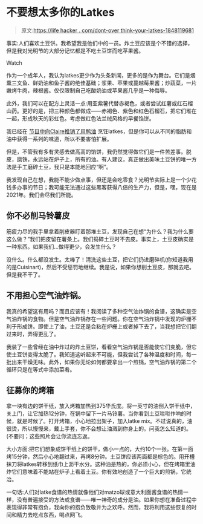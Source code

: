 # 不要想太多你的Latkes

> 原文:[https://life hacker . com/dont-over think-your-latkes-1848119681](https://lifehacker.com/dont-overthink-your-latkes-1848119681)

事实:人们喜欢土豆饼。我希望我是他们中的一员。炸土豆应该是个不错的选择，但是我对光明节的大部分记忆都是不吃土豆饼而吃苹果酱。

Watch

作为一个成年人，我认为latkes更少作为头条新闻，更多的是作为舞台。它们是烟熏三文鱼、鲜奶油和鱼子酱的绝佳基础；浆果、苹果或蔓越莓果酱；炒蔬菜，一片嫩烤牛肉，辣根酱。仅仅限制自己吃酸奶油或苹果酱几乎是一种侮辱。

此外，我们可以在配方上灵活一点:用亚紫薯代替赤褐色，或者尝试红薯或红石榴山药。更好的是，把三种颜色都做成——赤褐色、紫色和红色石榴石，把它们堆在一起，形成秋天的彩虹色。考虑做红色法兰绒风格的早餐馅饼。

我已经在 [节目中向Claire推销了用鸭油](https://lifehacker.com/fry-your-latkes-in-duck-fat-1845853697) 烹饪latkes，但是你可以从不同的脂肪和油中获得一系列的味道，所以不要害怕扩展。

但是，不管我有多有灵感去做高高的馅饼，我仍然觉得做它们是一件苦差事。脱皮，磨铁，永远站在炉子上，所有的油。有人建议，真正做出美味土豆饼的唯一方法是手工磨碎土豆，我只是本能地回应“啊”。

我发现自己在想，我能不能少做点事，但还是会吃零食？光明节实际上是一个少花钱多办事的节日；我可能无法通过这些黑客获得八倍的生产力，但是，嘿，现在是2021年。我们会尽我们所能。

## 你不必削马铃薯皮

筋疲力尽的我手里拿着削皮器盯着那堆土豆，发现自己在想“为什么？我为什么要这么做？”我们把皮留在薯条上。我们捣碎土豆时不去皮。事实上，土豆皮确实是一种东西。如果我们…做得更少，会发生什么？

没什么。什么都没发生。太棒了！清洗这些土豆，把它们扔进磨碎机(你知道我用的是Cuisinart)，然后不受惩罚地继续。我是说，如果你想削土豆皮，那就去吧。但是我不干了。

## 不用担心空气油炸锅。

我真的希望这有用吗？而且应该有！我阅读了多种空气油炸锅的食谱，这确实是空气油炸锅的食物。但是空气油炸锅存在一些问题。你在空气油炸锅中发现的炉栅不利于形成饼。即使上了油，土豆还是会粘在炉栅上或者掉下去了，当我想把它们翻过来时，弄得更乱了。

我装了一些曾经在油中炸过的炸土豆饼，看看空气油炸锅是否能使它们变脆，但它使土豆饼变得太脆了。我知道这听起来不可能，但我尝试了各种温度和时间，每一批出来干燥无味。此外，如果你无论如何都要拿出一个煎锅，空气油炸锅的第二个循环只是在等式中添加菜肴。

## 征募你的烤箱

拿一块有边的饼干纸，放入烤箱加热到375华氏度。将一英寸的油倒入饼干纸中，关上门，让它加热12分钟，在锅中留下一片马铃薯。当你看到土豆咝咝作响的时候，就是时候了。打开烤箱，小心地拉出架子，加入latke mix。不过说真的，油很烫，所以慢慢来，戴上手套，你不会想让油溅到你身上的。问我怎么知道的。(不要问；这些照片会让你流连忘返。

大小方面:把它们想象成饼干纸上的饼干，做小一点的，大约10个一张。在第一面烤15分钟，然后小心地翻过来，再烤8分钟。土豆饼应该两面都是棕色的。用开槽抹刀将latkes转移到纸巾上沥干水分。这种油是热的，你必须小心，但在烤箱里油炸它们意味着不能站在炉子上看着土豆。你有效地创造了一个巨大的煎锅，它统治。

一句话:人们对latke食谱的热情就像他们对matzo球或意大利面酱食谱的热情一样，没有普遍接受的方法或食谱——唯一神奇的成分是油。如果你想在准备过程中表现得非常有抱负，我向你的抱负致敬并为之欢呼。然而，我将利用这些恢复的时间和精力去吃点东西，喝点网飞。
